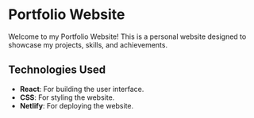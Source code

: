 # Portfolio Website

Welcome to my Portfolio Website! This is a personal website designed to showcase my projects, skills, and achievements.

## Technologies Used

- **React**: For building the user interface.
- **CSS**: For styling the website.
- **Netlify**: For deploying the website.
